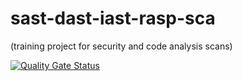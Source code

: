 # sast-dast-iast-rasp-sca
(training project for security and code analysis scans)

[![Quality Gate Status](https://sonarcloud.io/api/project_badges/measure?project=cekocvetkov_sast-dast-iast-rasp-sca&metric=alert_status)](https://sonarcloud.io/summary/new_code?id=cekocvetkov_sast-dast-iast-rasp-sca)
